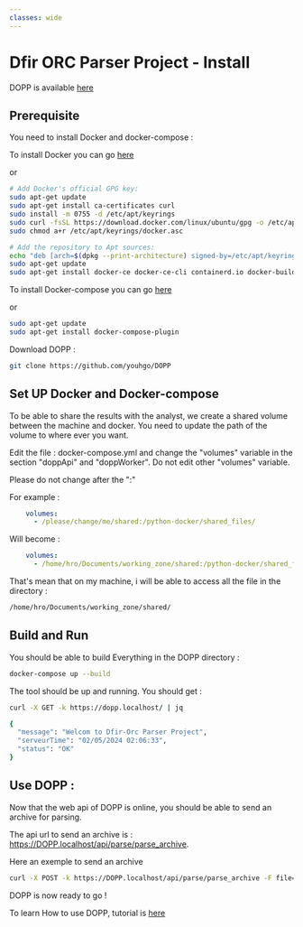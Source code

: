 ```yaml
---
classes: wide
---
```


# Dfir ORC Parser Project - Install

DOPP is available [here](https://github.com/youhgo/DOPP)

## Prerequisite

You need to install Docker and docker-compose :

To install Docker you can go [here](https://docs.docker.com/engine/install/)

or
```bash
# Add Docker's official GPG key:
sudo apt-get update
sudo apt-get install ca-certificates curl
sudo install -m 0755 -d /etc/apt/keyrings
sudo curl -fsSL https://download.docker.com/linux/ubuntu/gpg -o /etc/apt/keyrings/docker.asc
sudo chmod a+r /etc/apt/keyrings/docker.asc

# Add the repository to Apt sources:
echo "deb [arch=$(dpkg --print-architecture) signed-by=/etc/apt/keyrings/docker.asc] https://download.docker.com/linux/ubuntu  $(. /etc/os-release && echo "$VERSION_CODENAME") stable" | sudo tee /etc/apt/sources.list.d/docker.list > /dev/null
sudo apt-get update
sudo apt-get install docker-ce docker-ce-cli containerd.io docker-buildx-plugin docker-compose-plugin
```

To install Docker-compose you can go [here](https://docs.docker.com/compose/install/linux/#install-using-the-repository)

or

```bash
sudo apt-get update
sudo apt-get install docker-compose-plugin
```

Download DOPP :

```bash
git clone https://github.com/youhgo/DOPP
```


## Set UP Docker and Docker-compose

To be able to share the results with the analyst, we create a shared volume between the machine and docker.
You need to update the path of the volume to where ever you want.

Edit the file : docker-compose.yml and change the "volumes" variable in the section "doppApi" and "doppWorker". Do not edit other "volumes" variable. 

Please do not change after the ":"

For example :
```yml
    volumes:
      - /please/change/me/shared:/python-docker/shared_files/
```
Will become :
```yml
    volumes:
      - /home/hro/Documents/working_zone/shared:/python-docker/shared_files/
```

That's mean that on my machine, i will be able to access all the file in the directory :
```bash
/home/hro/Documents/working_zone/shared/
```

## Build and Run
You should be able to build Everything in the DOPP directory :
```bash
docker-compose up --build
```

The tool should be up and running. You should get :
```bash
curl -X GET -k https://dopp.localhost/ | jq

{
  "message": "Welcom to Dfir-Orc Parser Project",
  "serveurTime": "02/05/2024 02:06:33",
  "status": "OK"
}
```

## Use DOPP :

Now that the web api of DOPP is online, you should be able to send an archive for parsing.

The api url to send an archive is : https://DOPP.localhost/api/parse/parse_archive.

Here an exemple to send an archive
```bash
curl -X POST -k https://DOPP.localhost/api/parse/parse_archive -F file=@"/home/hro/Documents/cyber/working_zone/archive_orc/DFIR-ORC_WorkStation_DESKTOP-9I162HO_new.7z" -F json='{"caseName":"forest"}' | jq
```

DOPP is now ready to go !

To learn How to use DOPP, tutorial is [here]()
